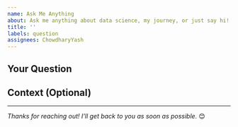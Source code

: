 ```yaml
---
name: Ask Me Anything
about: Ask me anything about data science, my journey, or just say hi!
title: ''
labels: question
assignees: ChowdharyYash
---
```


## Your Question

<!-- Please write your question here. Feel free to ask about: -->
<!-- - Data Science / Machine Learning -->
<!-- - My Master's program experience -->
<!-- - Career advice -->
<!-- - Project ideas -->
<!-- - Or anything else! -->

## Context (Optional)

<!-- Add any context or background about your question if needed -->

---
*Thanks for reaching out! I'll get back to you as soon as possible.* 😊
